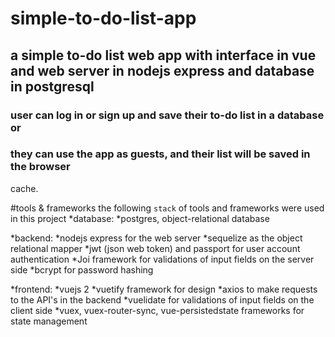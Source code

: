 # simple-to-do-list-app
## a simple to-do list web app with interface in vue and web server in nodejs express and database in postgresql

### user can log in or sign up and save their to-do list in a database or
### they can use the app as guests, and their list will be saved in the browser
cache.

#tools & frameworks
the following `stack` of tools and frameworks were used in this project
*database:
 *postgres, object-relational database

*backend:
 *nodejs express for the web server
 *sequelize as the object relational mapper
 *jwt (json web token) and passport for user account authentication
 *Joi framework for validations of input fields on the server side
 *bcrypt for password hashing

*frontend:
 *vuejs 2
 *vuetify framework for design 
 *axios to make requests to the API's in the backend
 *vuelidate for validations of input fields on the client side
 *vuex, vuex-router-sync, vue-persistedstate frameworks for state management


